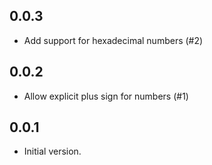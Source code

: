 ## 0.0.3

- Add support for hexadecimal numbers (#2)

## 0.0.2

- Allow explicit plus sign for numbers (#1)

## 0.0.1

- Initial version.
